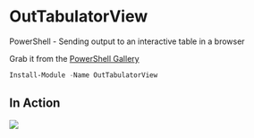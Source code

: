 # OutTabulatorView
PowerShell - Sending output to an interactive table in a browser

Grab it from the [PowerShell Gallery](https://www.powershellgallery.com/packages/OutTabulatorView)

```powershell
Install-Module -Name OutTabulatorView
```

## In Action
![](https://raw.githubusercontent.com/dfinke/OutTabulatorView/master/images/otv.gif?token=AAEGunJ7iPFmCGiZRXph7UMcgyX8kyaNks5bFVEHwA%3D%3D)
